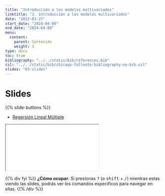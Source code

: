 ```yaml
---
title: "Introducción a los modelos multivariados"
linktitle: "3. Introducción a los modelos multivariados"
date: "2023-03-27"
start_date: "2024-04-08"
end_date: "2024-04-08"
menu:
  content:
    parent: Contenido
    weight: 3
type: docs
toc: true
bibliography: "../../static/bib/references.bib"
csl: "../../static/bib/chicago-fullnote-bibliography-no-bib.csl"
slides: "03-slides"
---
```


# Slides

{{% slide-buttons %}}

<ul class="nav nav-tabs" id="slide-tabs" role="tablist">
<li class="nav-item">
<a class="nav-link active" id="regersión-lineal-múltiple-tab" data-toggle="tab" href="#regersión-lineal-múltiple" role="tab" aria-controls="regersión-lineal-múltiple" aria-selected="true">Regersión Lineal Múltiple</a>
</li>
</ul>

<div id="slide-tabs" class="tab-content">

<div id="regersión-lineal-múltiple" class="tab-pane fade show active" role="tabpanel" aria-labelledby="regersión-lineal-múltiple-tab">

<div class="embed-responsive embed-responsive-16by9">

<iframe class="embed-responsive-item" src="/slides/03-slides.html#1">
</iframe>

</div>

</div>

</div>

{{% div fyi %}}
**¿Cómo ocupar**: Si presionas <kbd>?</kbd> (o <kbd>shift</kbd> + <kbd>/</kbd>) mientras estas viendo las slides, podrás ver los comandos específicos para navegar en ellas.
{{% /div %}}
